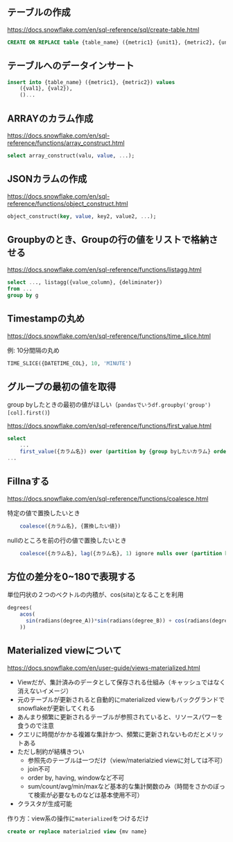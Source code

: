## テーブルの作成
https://docs.snowflake.com/en/sql-reference/sql/create-table.html

```sql
CREATE OR REPLACE table {table_name} ({metric1} {unit1}, {metric2}, {unit2}, ...);
```

## テーブルへのデータインサート
```sql
insert into {table_name} ({metric1}, {metric2}) values
    ({val1}, {val2}),
    ()...
```

## ARRAYのカラム作成
https://docs.snowflake.com/en/sql-reference/functions/array_construct.html
```sql
select array_construct(valu, value, ...);
```

## JSONカラムの作成
https://docs.snowflake.com/en/sql-reference/functions/object_construct.html
```sql
object_construct(key, value, key2, value2, ...);
```

## Groupbyのとき、Groupの行の値をリストで格納させる
https://docs.snowflake.com/en/sql-reference/functions/listagg.html
```sql
select ..., listagg({value_column}, {deliminater})
from ...
group by g
```

## Timestampの丸め
https://docs.snowflake.com/en/sql-reference/functions/time_slice.html

例: 10分間隔の丸め
```sql
TIME_SLICE({DATETIME_COL}, 10, 'MINUTE')
```

## グループの最初の値を取得
group byしたときの最初の値がほしい（`pandasでいうdf.groupby('group')[col].first()`)

https://docs.snowflake.com/en/sql-reference/functions/first_value.html

```sql
select 
    ...
    first_value({カラム名}) over (partition by {group byしたいカラム} order by {firstの順番をどうしたいか})
...
```

## Fillnaする
https://docs.snowflake.com/en/sql-reference/functions/coalesce.html

特定の値で置換したいとき
```sql
    coalesce({カラム名}, {置換したい値})
```

nullのところを前の行の値で置換したいとき
```sql
    coalesce({カラム名}, lag({カラム名}, 1) ignore nulls over (partition by {} order by {}))
```

## 方位の差分を0~180で表現する
単位円状の２つのベクトルの内積が、cos(sita)となることを利用

```sql
degrees(
    acos(
      sin(radians(degree_A))*sin(radians(degree_B)) + cos(radians(degree_B))*cos(radians(degree_B))
    ))
```

## Materialized viewについて
https://docs.snowflake.com/en/user-guide/views-materialized.html

* Viewだが、集計済みのデータとして保存される仕組み（キャッシュではなく消えないイメージ）
* 元のテーブルが更新されると自動的にmaterialized viewもバックグランドでsnowflakeが更新してくれる
* あんまり頻繁に更新されるテーブルが参照されていると、リソースパワーを食うので注意
* クエリに時間がかかる複雑な集計かつ、頻繁に更新されないものだとメリットある
* ただし制約が結構きつい
    * 参照先のテーブルは一つだけ（view/materialzied viewに対しては不可）
    * join不可
    * order by, having, windowなど不可
    * sum/count/avg/min/maxなど基本的な集計関数のみ（時間をさかのぼって検索が必要なものなどは基本使用不可）
* クラスタが生成可能

作り方：view系の操作に`materialized`をつけるだけ
```sql
create or replace materialzied view {mv name}
```
